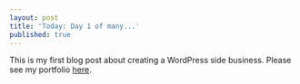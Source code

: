 ```yaml
---
layout: post
title: 'Today: Day 1 of many...'
published: true
---
```


This is my first blog post about creating a WordPress side business. Please see my portfolio <a href="www.josephbalog.com/Portfolio" >here</a>.
